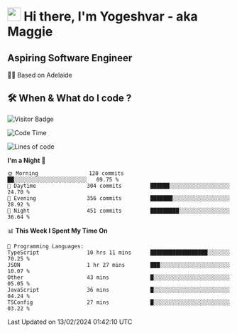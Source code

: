 <h1><img src="https://emojis.slackmojis.com/emojis/images/1531849430/4246/blob-sunglasses.gif?1531849430" width="30"/> Hi there, I'm Yogeshvar - aka Maggie</h1>

## Aspiring Software Engineer
🏂🏻  Based on Adelaide 

## 🛠 When & What do I code ?  

![Visitor Badge](https://visitor-badge.feriirawann.repl.co?username=yogeshvar&repo=yogeshvar&label=Visitors&style=plastic&color=%23457BFF&contentType=svg)

<!--START_SECTION:waka-->
![Code Time](http://img.shields.io/badge/Code%20Time-2%2C686%20hrs%2047%20mins-blue)

![Lines of code](https://img.shields.io/badge/From%20Hello%20World%20I%27ve%20Written-4.1%20million%20lines%20of%20code-blue)

**I'm a Night 🦉** 

```text
🌞 Morning                120 commits         ██░░░░░░░░░░░░░░░░░░░░░░░   09.75 % 
🌆 Daytime                304 commits         ██████░░░░░░░░░░░░░░░░░░░   24.70 % 
🌃 Evening                356 commits         ███████░░░░░░░░░░░░░░░░░░   28.92 % 
🌙 Night                  451 commits         █████████░░░░░░░░░░░░░░░░   36.64 % 
```


📊 **This Week I Spent My Time On** 

```text
💬 Programming Languages: 
TypeScript               10 hrs 11 mins      ██████████████████░░░░░░░   70.25 % 
JSON                     1 hr 27 mins        ███░░░░░░░░░░░░░░░░░░░░░░   10.07 % 
Other                    43 mins             █░░░░░░░░░░░░░░░░░░░░░░░░   05.05 % 
JavaScript               36 mins             █░░░░░░░░░░░░░░░░░░░░░░░░   04.24 % 
TSConfig                 27 mins             █░░░░░░░░░░░░░░░░░░░░░░░░   03.22 % 
```


 Last Updated on 13/02/2024 01:42:10 UTC
<!--END_SECTION:waka-->
